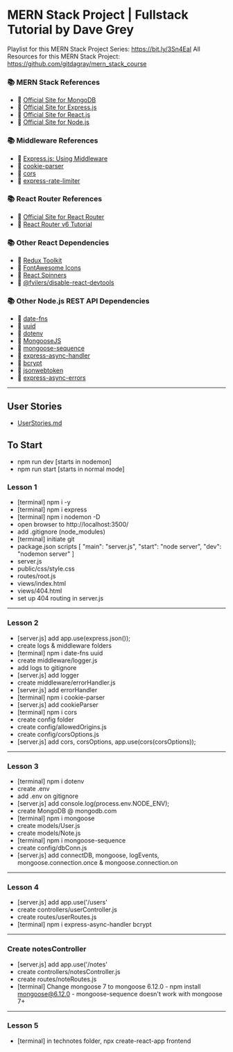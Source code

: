 # MERN Stack Project | Fullstack Tutorial by Dave Grey

Playlist for this MERN Stack Project Series: https://bit.ly/3Sn4EaI
All Resources for this MERN Stack Project: https://github.com/gitdagray/mern_stack_course

### 📚 MERN Stack References
- 🔗 [Official Site for MongoDB](https://mongodb.com)
- 🔗 [Official Site for Express.js](https://expressjs.com)
- 🔗 [Official Site for React.js](https://reactjs.org)
- 🔗 [Official Site for Node.js](https://nodejs.org/)

### 📚 Middleware References
- 🔗 [Express.js: Using Middleware](https://expressjs.com/en/guide/using-middleware.html)
- 🔗 [cookie-parser](https://www.npmjs.com/package/cookie-parser)
- 🔗 [cors](https://www.npmjs.com/package/cors)
- 🔗 [express-rate-limiter](https://www.npmjs.com/package/express-rate-limiter)

### 📚 React Router References
- 🔗 [Official Site for React Router](https://reactrouter.com/docs/en/v6)
- 🔗 [React Router v6 Tutorial](https://github.com/gitdagray/react_router_v6)

### 📚 Other React Dependencies
- 🔗 [Redux Toolkit](https://redux-toolkit.js.org/)
- 🔗 [FontAwesome Icons](https://fontawesome.com/docs/web/use-with/react/)
- 🔗 [React Spinners](https://www.npmjs.com/package/react-spinners)
- 🔗 [@fvilers/disable-react-devtools](https://www.npmjs.com/package/@fvilers/disable-react-devtools)

### 📚 Other Node.js REST API Dependencies
- 🔗 [date-fns](https://www.npmjs.com/package/date-fns)
- 🔗 [uuid](https://www.npmjs.com/package/uuid)
- 🔗 [dotenv](https://www.npmjs.com/package/dotenv)
- 🔗 [MongooseJS](https://mongoosejs.com/)
- 🔗 [mongoose-sequence](https://www.npmjs.com/package/mongoose-sequence)
- 🔗 [express-async-handler](https://www.npmjs.com/package/express-async-handler)
- 🔗 [bcrypt](https://www.npmjs.com/package/bcrypt)
- 🔗 [jsonwebtoken](https://www.npmjs.com/package/jsonwebtoken)
- 🔗 [express-async-errors](https://www.npmjs.com/package/express-async-errors)

--- 

## User Stories
- [UserStories.md](UserStories.md)

## To Start 
- npm run dev [starts in nodemon]
- npm run start [starts in normal mode]

### Lesson 1
- [terminal] npm i -y 
- [terminal] npm i express
- [terminal] npm i nodemon -D
- open browser to http://localhost:3500/
- add .gitignore (node_modules)
- [terminal] initiate git
- package.json scripts [
  "main": "server.js",
  "start": "node server",
  "dev": "nodemon server"
]
- server.js
- public/css/style.css
- routes/root.js
- views/index.html
- views/404.html
- set up 404 routing in server.js
---

### Lesson 2
- [server.js] add app.use(express.json());
- create logs & middleware folders
- [terminal] npm i date-fns uuid
- create middleware/logger.js
- add logs to gitignore
- [server.js] add logger
- create middleware/errorHandler.js
- [server.js] add errorHandler
- [terminal] npm i cookie-parser
- [server.js] add cookieParser
- [terminal] npm i cors
- create config folder
- create config/allowedOrigins.js
- create config/corsOptions.js
- [server.js] add cors, corsOptions, app.use(cors(corsOptions));
---

### Lesson 3
- [terminal] npm i dotenv
- create .env
- add .env on gitignore
- [server.js] add console.log(process.env.NODE_ENV);
- create MongoDB @ mongodb.com
- [terminal] npm i mongoose
- create models/User.js
- create models/Note.js
- [terminal] npm i mongoose-sequence
- create config/dbConn.js
- [server.js] add connectDB, mongoose, logEvents, mongoose.connection.once & mongoose.connection.on
---

### Lesson 4
- [server.js] add app.use('/users'
- create controllers/userController.js
- create routes/userRoutes.js
- [terminal] npm i express-async-handler bcrypt
---

### Create notesController
- [server.js] add app.use('/notes'
- create controllers/notesController.js
- create routes/noteRoutes.js
- [terminal] Change mongoose 7 to mongoose 6.12.0 - npm install mongoose@6.12.0 - mongoose-sequence doesn't work with mongoose 7+
---

### Lesson 5
- [terminal] in technotes folder, npx create-react-app frontend